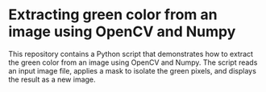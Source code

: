 # Extracting green color from an image using OpenCV and Numpy

This repository contains a Python script that demonstrates how to extract the green color from an image using OpenCV and Numpy. The script reads an input image file, applies a mask to isolate the green pixels, and displays the result as a new image.

